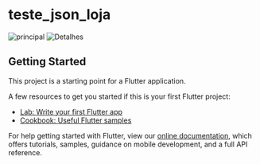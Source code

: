 # teste_json_loja


![principal](https://user-images.githubusercontent.com/98062365/150686016-692ee6ae-6d3a-4e88-8777-263a36937369.png)
![Detalhes ](https://user-images.githubusercontent.com/98062365/150686019-ec18bcda-263c-4562-9087-26b6a1b170fe.png)


## Getting Started

This project is a starting point for a Flutter application.

A few resources to get you started if this is your first Flutter project:

- [Lab: Write your first Flutter app](https://flutter.dev/docs/get-started/codelab)
- [Cookbook: Useful Flutter samples](https://flutter.dev/docs/cookbook)

For help getting started with Flutter, view our
[online documentation](https://flutter.dev/docs), which offers tutorials,
samples, guidance on mobile development, and a full API reference.
